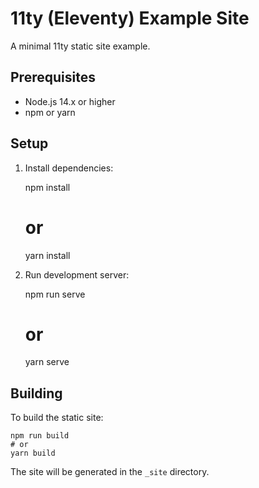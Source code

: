 # 11ty (Eleventy) Example Site

A minimal 11ty static site example.

## Prerequisites

- Node.js 14.x or higher
- npm or yarn

## Setup

1. Install dependencies:

    npm install
    # or
    yarn install

2. Run development server:

    npm run serve
    # or
    yarn serve

## Building

To build the static site:

    npm run build
    # or
    yarn build

The site will be generated in the `_site` directory.
